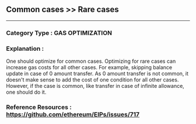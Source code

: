 ##  Common cases >> Rare cases


---

### **Category Type** : GAS OPTIMIZATION


### **Explanation** : 

 One should optimize for common cases. Optimizing for rare cases can increase gas costs for all other cases. For   example, skipping balance update in case of 0 amount transfer.
 As 0 amount transfer is not common, it doesn't make sense to add the cost of one condition for all other cases.
However, if the case is common, like transfer in case of infinite allowance, one should do it.




### **Reference Resources** : https://github.com/ethereum/EIPs/issues/717


